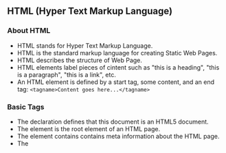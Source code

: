 HTML (Hyper Text Markup Language)
-----------------------------------
### About HTML
* HTML stands for Hyper Text Markup Language.
* HTML is the standard markup language for creating Static Web Pages.
* HTML describes the structure of Web Page.
* HTML elements label pieces of cintent such as "this is a heading", "this is a paragraph", "this is a link", etc.
* An HTML element is defined by a start tag, some content, and an end tag: `<tagname>Content goes here...</tagname>`

### Basic Tags
* The <!DOCTYPE html> declaration defines that this document is an HTML5 document.
* The <html> element is the root element of an HTML page.
* The <head> element contains contains meta information about the HTML page.
* The <title> element specifies a title for the HTML page (which is shown in the browser's title bar or in the page's tab).
* The <body> element defines the document's body, and is a container for all the visible contents, such as headings, paragraphs, images, hyperlinks, tables, lists, etc.
* The <h1> element defines a large heading.
* The <p> element defines a paragraph. 

### HTML Paragraphs
* <p> tag: The <p> tag in HTML defines a pargraph. These have both opening and closing tag. So anything mentioned within <p> and </p> is treated as a paragraph
* A paragraph always starts on a new line, and browsers automatically add some white space (a margin) before and after a paragraph.
* `<p> Content </p>`

### HTML headings
* HTML headings are titles or subtitles that you want to display on a webpage.
* HTML headings are defined with the <h1> to <h6> tags.
* <h1> defines the most important heading. 
* <h6> defines the least important heading.

```html
<h1> Heading 1 </h1>
<h2> Heading 2 </h2>
<h3> Heading 3 </h3>
<h4> Heading 4 </h4>
<h5> Heading 5 </h5>
<h6> Heading 6 </h6>
```
### Syntax
* An HTML file must have some essential tags so that web browser can differentiate between a simple text and HTML text. You can use as many tags you want as per your code requirement.
* All HTML tags must enclosed within < > these brackets.
* Every tag in HTML perform different tasks.
* If you have used an open tag <tag>, then you must use a close tag </tag> (except some tags)
* `<tag> content </tag>`

### Tags
* <br> Tag `br` stands for break line, it breaks the line of the code.
* <pre> Tag for pre formatting the text.
* <code> Tag for coding.
* <i> Tag for italic text formatting.
* <mark> Tag to mark important texts.
* <u> Tag to underline the text.
* <sup> Tag superscript.
* <sub> Tag subscript.
* <small> Tag for showing text as small.
* <big> Tag for showing text as big.
* <del> Tag to delete(cross line) the text.

### Background in html
* By default, webpage background is white in color. HTML provides following two good ways to decorate web page background.
    * HTML Background with Colors.
        * The `bgcolor` attribute is used to control the background of an HTML element, specifically page body and table backgrounds.
        * Ex: <body bgcolor = "red">
              <body bgcolor = "#f1f1f1">
              <body bgcolor = "rgb(0,0,120)">  
    * HTML Background with Images.
        * <tagname background = "Image URL"...>
          <table background ="/images/html.gif" width = "100%" height = "100">
        * Text colors
        * Ex: <body text="red">
              Hello everyone
              </body>  

        * HTML img tag is used to display image on the webpage. HTML img tag is an empty tag that contains attributes only, closing tags are not used in HTML image element.
        * The src and alt are important attributes of HTML img tag.
            * src: It is a necessary attribute that describes the source or path of the image.
            * alt: The alt attribute defines an alternate text for the image, if it can't be displayed.
            * width: It is an attribute which is used to specify the width to display the image.
            * height: It is used to specify the height to display the image.
        * Syntax: <img src="" alt=""/>

### HTML - Tables
* The HTML tables allow web authors to arrange data like text, images, links, other tables, etc. into rows and columns of cells.
* The HTML tables are created using the <table> tag in which the <tr> tag is used to create table rows and <td> tag is used to create data cells. The elements under <td> are regular and left aligned by default.

### HTML - Lists
* HTML Lists are used to specify lists of information. All lists may contain one or more list elements. There are three different types of HTML of HTML list
    * Ordered List or Numbered List (ol)
        * In the ordered HTML lists, all the list items are marked with numbers by default. It is known as numbered list also. The ordered list starts with <ol> tag and the list items start with <li> tag. 
    * Unordered List or Bulleted List (ul)
        * In HTML Unordered list, all the list items are marked with bullets. It is also known as bulleted list also. The Unordered list starts with <ul> tag and list items start with the <li> tag. 
    * Description List or Definittion List (dl)       

### Marquee tag in html
* The Marquee HTML tag is a non-standard HTML element which is used to scroll a image or text horizontally or vertically.
* In simple words, you can say that it scrolls the image or text up, down, left or right automatically.


### HTML - Links
* A web page can contain various links that take you directly to other pages and even specific parts of a given page. These links are known as hyperlinks.
* Hyperlinks allow visitors to navigate between Web sites by clicking on words, phrases, and images. Thus you can create hyperlinks using text or images available on a webpage.
* A link is specified using HTML tag <a>. This tag is called anchor tag and anything between the opening <a> tag and the closing </a> tag becomes part of the link and a user can click that part to reach to the linked document. Following is the simple syntax to use <a> tag.
* `<a> href = "Document URL" ...attributes-list>Link Text</a>`


### HTML - Audio and Video
* The HTML <audio> and <video> tags make it simple to add media to a website. You need to set src attribute to identify the media.

### HTML - Forms
* HTML Forms are required. When you want to collect some data from the site visitor. For example, during user registration you would like to collect information such as name. Email address, credit card, etc.
* There are various form elements available like text fields. Textarca fields, drop-down menus, radio buttons, cheekboxes, etc.
* The HTML, <form> tag is used to create an HTML form and it has following syntax
```
<form action - "Script URL" method - "GET POST">
    form elements like input, textarea etc.
</form>    
```        


